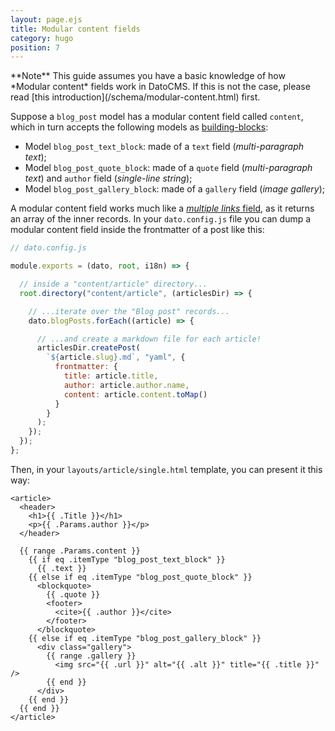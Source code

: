 ```yaml
---
layout: page.ejs
title: Modular content fields
category: hugo
position: 7
---
```


<div class="note">
**Note** This guide assumes you have a basic knowledge of how *Modular content* fields work in DatoCMS. If this is not the case, please read [this introduction](/schema/modular-content.html) first.
</div>

Suppose a `blog_post` model has a modular content field called `content`, which in turn accepts the following models as [building-blocks](/schema/modular-content.html):

* Model `blog_post_text_block`: made of a `text` field (*multi-paragraph text*);
* Model `blog_post_quote_block`: made of a `quote` field (*multi-paragraph text*) and `author` field (*single-line string*);
* Model `blog_post_gallery_block`: made of a `gallery` field (*image gallery*);

A modular content field works much like a [*multiple links* field](/metalsmith/links.html), as it returns an array of the inner records. In your `dato.config.js` file you can dump a modular content field inside the frontmatter of a post like this:

```javascript
// dato.config.js

module.exports = (dato, root, i18n) => {

  // inside a "content/article" directory...
  root.directory("content/article", (articlesDir) => {

    // ...iterate over the "Blog post" records...
    dato.blogPosts.forEach((article) => {

      // ...and create a markdown file for each article!
      articlesDir.createPost(
        `${article.slug}.md`, "yaml", {
          frontmatter: { 
            title: article.title, 
            author: article.author.name,
            content: article.content.toMap()
          }
        }
      );
    });
  });
};
```

Then, in your `layouts/article/single.html` template, you can present it this way:

```erb
<article>
  <header>
    <h1>{{ .Title }}</h1>
    <p>{{ .Params.author }}</p>
  </header>

  {{ range .Params.content }}
    {{ if eq .itemType "blog_post_text_block" }}
      {{ .text }}
    {{ else if eq .itemType "blog_post_quote_block" }}
      <blockquote>
        {{ .quote }}
        <footer>
          <cite>{{ .author }}</cite>
        </footer>
      </blockquote>
    {{ else if eq .itemType "blog_post_gallery_block" }}
      <div class="gallery">
        {{ range .gallery }}
          <img src="{{ .url }}" alt="{{ .alt }}" title="{{ .title }}" />
        {{ end }}
      </div>
    {{ end }}
  {{ end }}
</article>
```
